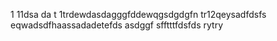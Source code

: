 1
11dsa
da
t
1trdewdasdagggfddewqgsdgdgfn
tr12qeysadfdsfs
eqwadsdfhaassadadetefds
asdggf
sfftttfdsfds
rytry

